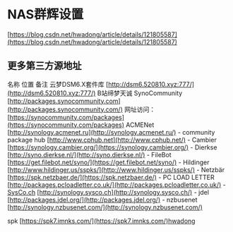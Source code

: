 # NAS群辉设置

[https://blog.csdn.net/hwadong/article/details/121805587](https://blog.csdn.net/hwadong/article/details/121805587)

## 更多第三方源地址

名称	位置	备注
云梦DSM6.X套件库	[http://dsm6.520810.xyz:777/](http://dsm6.520810.xyz:777/)	B站缔梦天诚
SynoCommunity	[http://packages.synocommunity.com](http://packages.synocommunity.com/)	网址访问：[https://synocommunity.com/packages](https://synocommunity.com/packages)
ACMENet	[http://synology.acmenet.ru](http://synology.acmenet.ru/)	-
community package hub	[http://www.cphub.net](http://www.cphub.net/)	-
Cambier	[https://synology.cambier.org/](https://synology.cambier.org/)	-
Dierkse	[http://syno.dierkse.nl/](http://syno.dierkse.nl/)	-
FileBot	[https://get.filebot.net/syno/](https://get.filebot.net/syno/)	-
Hildinger	[http://www.hildinger.us/sspks/](http://www.hildinger.us/sspks/)	-
Netzbär	[https://spk.netzbaer.de/](https://spk.netzbaer.de/)	-
PC LOAD LETTER	[http://packages.pcloadletter.co.uk/](http://packages.pcloadletter.co.uk/)	-
[SysCo.ch](http://sysco.ch/)	[http://synology.sysco.ch](http://synology.sysco.ch/)	-
jdel	[http://packages.jdel.org/](http://packages.jdel.org/)	-
nzbusenet	[http://synology.nzbusenet.com/](http://synology.nzbusenet.com/)

spk	[https://spk7.imnks.com/](https://spk7.imnks.com/)hwadong